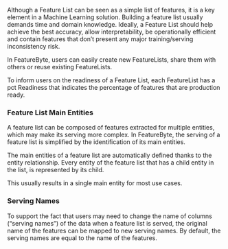 Although a Feature List can be seen as a simple list of features, it is a key element in a Machine Learning solution. Building a feature list usually demands time and domain knowledge. Ideally, a Feature List should help achieve the best accuracy, allow interpretability, be operationally efficient and contain features that don’t present any major training/serving inconsistency risk.

In FeatureByte, users can easily create new FeatureLists, share them with others or reuse existing FeatureLists.

To inform users on the readiness of a Feature List, each FeatureList has a pct Readiness that indicates the percentage of features that are production ready.

### Feature List Main Entities
A feature list can be composed of features extracted for multiple entities, which may make its serving more complex. In FeatureByte, the serving of a feature list is simplified by the identification of its main entities.

The main entities of a feature list are automatically defined thanks to the entity relationship. Every entity of the feature list that has a child entity in the list, is represented by its child.

This usually results in a single main entity for most use cases.

### Serving Names
To support the fact that users may need to change the name of columns (“serving names”) of the data when a feature list is served, the original name of the features can be mapped to new serving names. By default, the serving names are equal to the name of the features.

